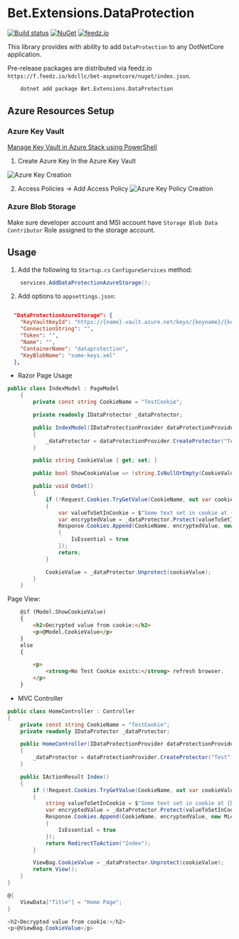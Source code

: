 # Bet.Extensions.DataProtection

[![Build status](https://ci.appveyor.com/api/projects/status/fo9rakj7s7uhs3ij?svg=true)](https://ci.appveyor.com/project/kdcllc/bet-aspnetcore)
[![NuGet](https://img.shields.io/nuget/v/Bet.Extensions.DataProtection.svg)](https://www.nuget.org/packages?q=Bet.Extensions.DataProtection)
[![feedz.io](https://img.shields.io/badge/endpoint.svg?url=https://f.feedz.io/kdcllc/bet-aspnetcore/shield/Bet.Extensions.DataProtection/latest)](https://f.feedz.io/kdcllc/bet-aspnetcore/packages/Bet.Extensions.DataProtection/latest/download)

This library provides with ability to add `DataProtection` to any DotNetCore application.

Pre-release packages are distributed via feedz.io `https://f.feedz.io/kdcllc/bet-aspnetcore/nuget/index.json`.

```bash
    dotnet add package Bet.Extensions.DataProtection
```

## Azure Resources Setup

### Azure Key Vault

[Manage Key Vault in Azure Stack using PowerShell](https://docs.microsoft.com/en-us/azure-stack/user/azure-stack-key-vault-manage-powershell?view=azs-1908)

1. Create Azure Key In the Azure Key Vault

![Azure Key Creation](https://raw.githubusercontent.com/kdcllc/Bet.AspNetCore/master/img/azure-key-vault-key-creation.jpg)

2. Access Policies -> Add Access Policy
![Azure Key Policy Creation](https://raw.githubusercontent.com/kdcllc/Bet.AspNetCore/master/img/azure-key-vault-key-policy.jpg)

### Azure Blob Storage

Make sure developer account and MSI account have `Storage Blob Data Contributor` Role assigned to the storage account.

## Usage

1. Add the following to `Startup.cs` `ConfigureServices` method:

```csharp
    services.AddDataProtectionAzureStorage();
```

2. Add options to `appsettings.json`:

```json

  "DataProtectionAzureStorage": {
    "KeyVaultKeyId": "https://{name}.vault.azure.net/keys/{keyname}/{keyId}", // valut
    "ConnectionString": "",
    "Token": "",
    "Name": "",
    "ContainerName": "dataprotection",
    "KeyBlobName": "some-keys.xml"
  },
```

- Razor Page Usage

```csharp
public class IndexModel : PageModel
    {
        private const string CookieName = "TestCookie";

        private readonly IDataProtector _dataProtector;

        public IndexModel(IDataProtectionProvider dataProtectionProvider)
        {
            _dataProtector = dataProtectionProvider.CreateProtector("Test");
        }

        public string CookieValue { get; set; }

        public bool ShowCookieValue => !string.IsNullOrEmpty(CookieValue);

        public void OnGet()
        {
            if (!Request.Cookies.TryGetValue(CookieName, out var cookieValue))
            {
                var valueToSetInCookie = $"Some text set in cookie at {DateTime.Now.ToString()}";
                var encryptedValue = _dataProtector.Protect(valueToSetInCookie);
                Response.Cookies.Append(CookieName, encryptedValue, new Microsoft.AspNetCore.Http.CookieOptions
                {
                    IsEssential = true
                });
                return;
            }

            CookieValue = _dataProtector.Unprotect(cookieValue);
        }
    }
```

Page View:

```html
    @if (Model.ShowCookieValue)
    {
        <h2>Decrypted value from cookie:</h2>
        <p>@Model.CookieValue</p>
    }
    else
    {

        <p>
            <strong>No Test Cookie exists:</strong> refresh browser.
        </p>
    }
```

- MVC Controller

```csharp
public class HomeController : Controller
{
    private const string CookieName = "TestCookie";
    private readonly IDataProtector _dataProtector;

    public HomeController(IDataProtectionProvider dataProtectionProvider)
    {
        _dataProtector = dataProtectionProvider.CreateProtector("Test");
    }

    public IActionResult Index()
    {
        if (!Request.Cookies.TryGetValue(CookieName, out var cookieValue))
        {
            string valueToSetInCookie = $"Some text set in cookie at {DateTime.Now.ToString()}";
            var encryptedValue = _dataProtector.Protect(valueToSetInCookie);
            Response.Cookies.Append(CookieName, encryptedValue, new Microsoft.AspNetCore.Http.CookieOptions
            {
                IsEssential = true
            });
            return RedirectToAction("Index");
        }

        ViewBag.CookieValue = _dataProtector.Unprotect(cookieValue);
        return View();
    }
}
```

```csharp
@{
    ViewData["Title"] = "Home Page";
}

<h2>Decrypted value from cookie:</h2>
<p>@ViewBag.CookieValue</p>
```